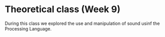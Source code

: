 # Theoretical class (Week 9)

During this class we explored the use and manipulation of sound usinf the Processing Language.

